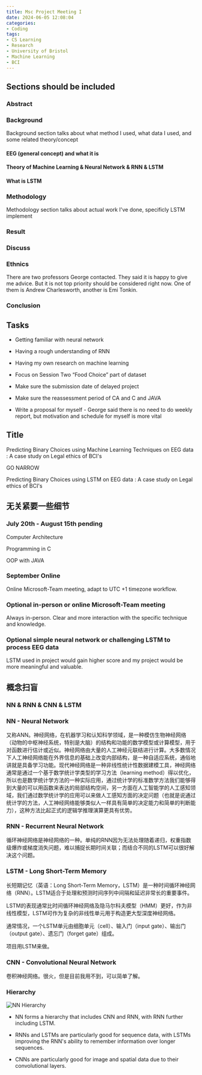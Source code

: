 ```yaml
---
title: Msc Project Meeting I
date: 2024-06-05 12:08:04
categories: 
- Coding
tags: 
- CS Learning
- Research
- University of Bristol
- Machine Learning
- BCI    
---
```


## Sections should be included

### Abstract

### Background

Background section talks about what method  I used, what data I used, and some related theory/concept

#### EEG (general concept) and what it is

#### Theory of Machine Learning & Neural Network &  RNN & LSTM

#### What is LSTM

### Methodology

Methodology section talks about actual work I've done, specificly LSTM implement

### Result

### Discuss

### Ethnics

There are two professors George contacted. They said it is happy to give me advice. But it is not top priority should be considered right now. One of them is Andrew Charlesworth, another is Emi Tonkin.

### Conclusion

## Tasks

* Getting familiar with neural network

* Having a rough understanding of RNN

* Having my own research on machine learning

* Focus on Session Two “Food Choice” part of dataset

* Make sure the submission date of delayed project

* Make sure the reassessment period of CA and C and JAVA

* Write a proposal for myself - George said there is no need to do weekly report, but motivation and schedule for myself is more vital

## Title

Predicting Binary Choices using Machine Learning Techniques on EEG data : A case study on Legal ethics of BCI's

GO NARROW

Predicting Binary Choices using LSTM on EEG data : A case study on Legal ethics of BCI's

## 无关紧要一些细节

### July 20th - August 15th pending

Computer Architecture

Programming in C

OOP with JAVA

### September Online

Online Microsoft-Team meeting, adapt to UTC +1 timezone workflow.

### Optional in-person or online Microsoft-Team meeting

Always in-person. Clear and more interaction with the specific technique and knowledge.

### Optional simple neural network or challenging LSTM to process EEG data

LSTM used in project would gain higher score and my project would be more meaningful and valuable.

## 概念扫盲

### NN & RNN & CNN & LSTM

### NN - Neural Network

又称ANN。神经网络，在机器学习和认知科学领域，是一种模仿生物神经网络（动物的中枢神经系统，特别是大脑）的结构和功能的数学模型或计算模型，用于对函数进行估计或近似。神经网络由大量的人工神经元联结进行计算。大多数情况下人工神经网络能在外界信息的基础上改变内部结构，是一种自适应系统，通俗地讲就是具备学习功能。现代神经网络是一种非线性统计性数据建模工具，神经网络通常是通过一个基于数学统计学类型的学习方法（learning method）得以优化，所以也是数学统计学方法的一种实际应用，通过统计学的标准数学方法我们能够得到大量的可以用函数来表达的局部结构空间，另一方面在人工智能学的人工感知领域，我们通过数学统计学的应用可以来做人工感知方面的决定问题（也就是说通过统计学的方法，人工神经网络能够类似人一样具有简单的决定能力和简单的判断能力），这种方法比起正式的逻辑学推理演算更具有优势。

### RNN - Recurrent Neural Network

循环神经网络是神经网络的一种。单纯的RNN因为无法处理随着递归，权重指数级爆炸或梯度消失问题，难以捕捉长期时间关联；而结合不同的LSTM可以很好解决这个问题。

### LSTM - Long Short-Term Memory

长短期记忆（英语：Long Short-Term Memory，LSTM）是一种时间循环神经网络（RNN）。LSTM适合于处理和预测时间序列中间隔和延迟非常长的重要事件。

LSTM的表现通常比时间循环神经网络及隐马尔科夫模型（HMM）更好，作为非线性模型，LSTM可作为复杂的非线性单元用于构造更大型深度神经网络。

通常情况，一个LSTM单元由细胞单元（cell）、输入门（input gate）、输出门（output gate）、遗忘门（forget gate）组成。

项目用LSTM来做。

### CNN - Convolutional Neural Network

卷积神经网络。很火，但是目前我用不到，可以简单了解。

### Hierarchy

![NN Hierarchy](/images/2024-06-10-00-59-14-image.png)

* NN forms a hierarchy that includes CNN and RNN, with RNN further including LSTM.

* RNNs and LSTMs are particularly good for sequence data, with LSTMs improving the RNN's ability to remember information over longer sequences.

* CNNs are particularly good for image and spatial data due to their convolutional layers.